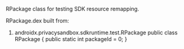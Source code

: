 RPackage class for testing SDK resource remapping.

RPackage.dex built from:

1) androidx.privacysandbox.sdkruntime.test.RPackage
   public class RPackage {
      public static int packageId = 0;
   }
